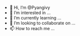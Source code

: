 - 👋 Hi, I’m @Pyangivy
- 👀 I’m interested in ...
- 🌱 I’m currently learning ...
- 💞️ I’m looking to collaborate on ...
- 📫 How to reach me ...

<!---
Pyangivy/Pyangivy is a ✨ special ✨ repository because its `README.md` (this file) appears on your GitHub profile.
You can click the Preview link to take a look at your changes.
--->
